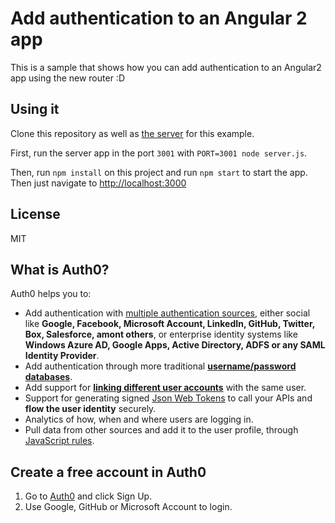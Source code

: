 # Add authentication to an Angular 2 app

This is a sample that shows how you can add authentication to an Angular2 app using the new router :D

## Using it

Clone this repository as well as [the server](https://github.com/auth0/nodejs-jwt-authentication-sample) for this example.

First, run the server app in the port `3001` with `PORT=3001 node server.js`.

Then, run `npm install` on this project and run `npm start` to start the app. Then just navigate to [http://localhost:3000](http://localhost:3000)




## License

MIT

## What is Auth0?

Auth0 helps you to:

* Add authentication with [multiple authentication sources](https://docs.auth0.com/identityproviders), either social like **Google, Facebook, Microsoft Account, LinkedIn, GitHub, Twitter, Box, Salesforce, amont others**, or enterprise identity systems like **Windows Azure AD, Google Apps, Active Directory, ADFS or any SAML Identity Provider**.
* Add authentication through more traditional **[username/password databases](https://docs.auth0.com/mysql-connection-tutorial)**.
* Add support for **[linking different user accounts](https://docs.auth0.com/link-accounts)** with the same user.
* Support for generating signed [Json Web Tokens](https://docs.auth0.com/jwt) to call your APIs and **flow the user identity** securely.
* Analytics of how, when and where users are logging in.
* Pull data from other sources and add it to the user profile, through [JavaScript rules](https://docs.auth0.com/rules).

## Create a free account in Auth0

1. Go to [Auth0](https://auth0.com) and click Sign Up.
2. Use Google, GitHub or Microsoft Account to login.
